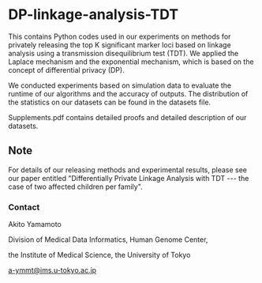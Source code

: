 # DP-linkage-analysis-TDT

This contains Python codes used in our experiments on methods for privately releasing the top K significant marker loci based on linkage analysis using a transmission disequilibrium test (TDT). 
We applied the Laplace mechanism and the exponential mechanism, which is based on the concept of differential privacy (DP). 

We conducted experiments based on simulation data to evaluate the runtime of our algorithms and the accuracy of outputs. 
The distribution of the statistics on our datasets can be found in the datasets file. 

Supplements.pdf contains detailed proofs and detailed description of our datasets.

## Note
For details of our releasing methods and experimental results, please see our paper entitled "Differentially Private Linkage Analysis with TDT --- the case of two affected children per family".

### Contact
Akito Yamamoto

Division of Medical Data Informatics, Human Genome Center,

the Institute of Medical Science, the University of Tokyo

a-ymmt@ims.u-tokyo.ac.jp
